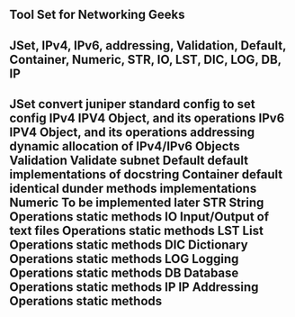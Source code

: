 Tool Set for Networking Geeks
-------------------------------------------------------------------
JSet, IPv4, IPv6, addressing, Validation,
Default, Container, Numeric, STR, IO, LST, DIC, LOG, DB, IP
-------------------------------------------------------------------
 JSet         convert juniper standard config to set config
 IPv4         IPV4 Object, and its operations
 IPv6         IPV4 Object, and its operations
 addressing   dynamic allocation of IPv4/IPv6 Objects
 Validation   Validate subnet
 Default      default implementations of docstring
 Container    default identical dunder methods implementations
 Numeric      To be implemented later
 STR          String Operations static methods 
 IO           Input/Output of text files Operations static methods 
 LST          List Operations static methods 
 DIC          Dictionary Operations static methods 
 LOG          Logging Operations static methods 
 DB           Database Operations static methods 
 IP           IP Addressing Operations static methods 
-------------------------------------------------------------------
